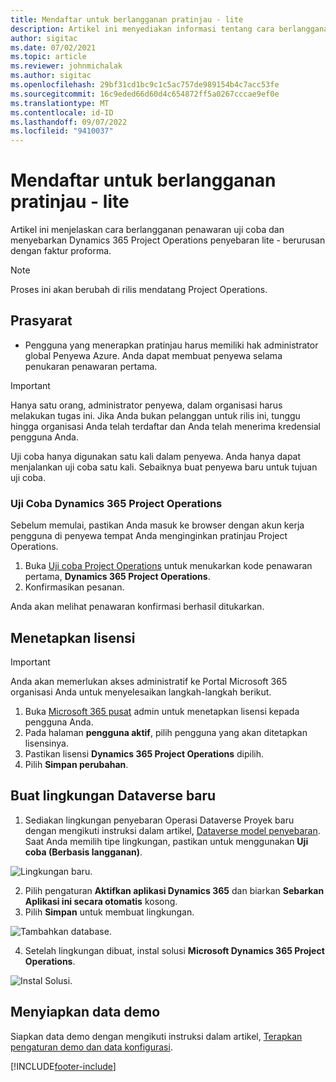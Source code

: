 ```yaml
---
title: Mendaftar untuk berlangganan pratinjau - lite
description: Artikel ini menyediakan informasi tentang cara berlangganan dan menyebarkan penyebaran Project Operations lite - berurusan dengan faktur proforma.
author: sigitac
ms.date: 07/02/2021
ms.topic: article
ms.reviewer: johnmichalak
ms.author: sigitac
ms.openlocfilehash: 29bf31cd1bc9c1c5ac757de989154b4c7acc53fe
ms.sourcegitcommit: 16c9eded66d60d4c654872ff5a0267cccae9ef0e
ms.translationtype: MT
ms.contentlocale: id-ID
ms.lasthandoff: 09/07/2022
ms.locfileid: "9410037"
---
```

# <a name="sign-up-for-a-preview-subscription---lite"></a>Mendaftar untuk berlangganan pratinjau - lite 

Artikel ini menjelaskan cara berlangganan penawaran uji coba dan menyebarkan Dynamics 365 Project Operations penyebaran lite - berurusan dengan faktur proforma.

> [!NOTE]
> Proses ini akan berubah di rilis mendatang Project Operations.

## <a name="prerequisites"></a>Prasyarat
- Pengguna yang menerapkan pratinjau harus memiliki hak administrator global Penyewa Azure. Anda dapat membuat penyewa selama penukaran penawaran pertama.

> [!IMPORTANT]
> Hanya satu orang, administrator penyewa, dalam organisasi harus melakukan tugas ini. Jika Anda bukan pelanggan untuk rilis ini, tunggu hingga organisasi Anda telah terdaftar dan Anda telah menerima kredensial pengguna Anda.
> 
> Uji coba hanya digunakan satu kali dalam penyewa. Anda hanya dapat menjalankan uji coba satu kali. Sebaiknya buat penyewa baru untuk tujuan uji coba.

### <a name="dynamics-365-project-operations-trial"></a>Uji Coba Dynamics 365 Project Operations 

Sebelum memulai, pastikan Anda masuk ke browser dengan akun kerja pengguna di penyewa tempat Anda menginginkan pratinjau Project Operations.

1. Buka [Uji coba Project Operations](https://aka.ms/try-po) untuk menukarkan kode penawaran pertama, **Dynamics 365 Project Operations**.
2. Konfirmasikan pesanan.

  Anda akan melihat penawaran konfirmasi berhasil ditukarkan.

## <a name="assign-licenses"></a>Menetapkan lisensi

> [!IMPORTANT]
> Anda akan memerlukan akses administratif ke Portal Microsoft 365 organisasi Anda untuk menyelesaikan langkah-langkah berikut.


1. Buka [Microsoft 365 pusat](https://portal.office.com/) admin untuk menetapkan lisensi kepada pengguna Anda.
2. Pada halaman **pengguna aktif**, pilih pengguna yang akan ditetapkan lisensinya.
3. Pastikan lisensi **Dynamics 365 Project Operations** dipilih. 
4. Pilih **Simpan perubahan**.

## <a name="create-a-new-dataverse-environment"></a>Buat lingkungan Dataverse baru

1. Sediakan lingkungan penyebaran Operasi Dataverse Proyek baru dengan mengikuti instruksi dalam artikel, [Dataverse model penyebaran](lite-deployment.md). Saat Anda memilih tipe lingkungan, pastikan untuk menggunakan **Uji coba (Berbasis langganan)**.

  ![Lingkungan baru.](./media/19CreateEnvironment.png)

2. Pilih pengaturan **Aktifkan aplikasi Dynamics 365** dan biarkan **Sebarkan Aplikasi ini secara otomatis** kosong.  
3. Pilih **Simpan** untuk membuat lingkungan.

  ![Tambahkan database.](./media/20CreateEnvironment1.png)

4. Setelah lingkungan dibuat, instal solusi **Microsoft Dynamics 365 Project Operations**. 

![Instal Solusi.](./media/21InstallSolution.png)

## <a name="set-up-demo-data"></a>Menyiapkan data demo

Siapkan data demo dengan mengikuti instruksi dalam artikel, [Terapkan pengaturan demo dan data konfigurasi](lite-apply-demo-setup-config-data.md).


[!INCLUDE[footer-include](../includes/footer-banner.md)]
